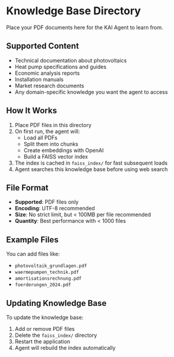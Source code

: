 # Knowledge Base Directory

Place your PDF documents here for the KAI Agent to learn from.

## Supported Content

- Technical documentation about photovoltaics
- Heat pump specifications and guides
- Economic analysis reports
- Installation manuals
- Market research documents
- Any domain-specific knowledge you want the agent to access

## How It Works

1. Place PDF files in this directory
2. On first run, the agent will:
   - Load all PDFs
   - Split them into chunks
   - Create embeddings with OpenAI
   - Build a FAISS vector index
3. The index is cached in `faiss_index/` for fast subsequent loads
4. Agent searches this knowledge base before using web search

## File Format

- **Supported**: PDF files only
- **Encoding**: UTF-8 recommended
- **Size**: No strict limit, but < 100MB per file recommended
- **Quantity**: Best performance with < 1000 files

## Example Files

You can add files like:

- `photovoltaik_grundlagen.pdf`
- `waermepumpen_technik.pdf`
- `amortisationsrechnung.pdf`
- `foerderungen_2024.pdf`

## Updating Knowledge Base

To update the knowledge base:

1. Add or remove PDF files
2. Delete the `faiss_index/` directory
3. Restart the application
4. Agent will rebuild the index automatically

